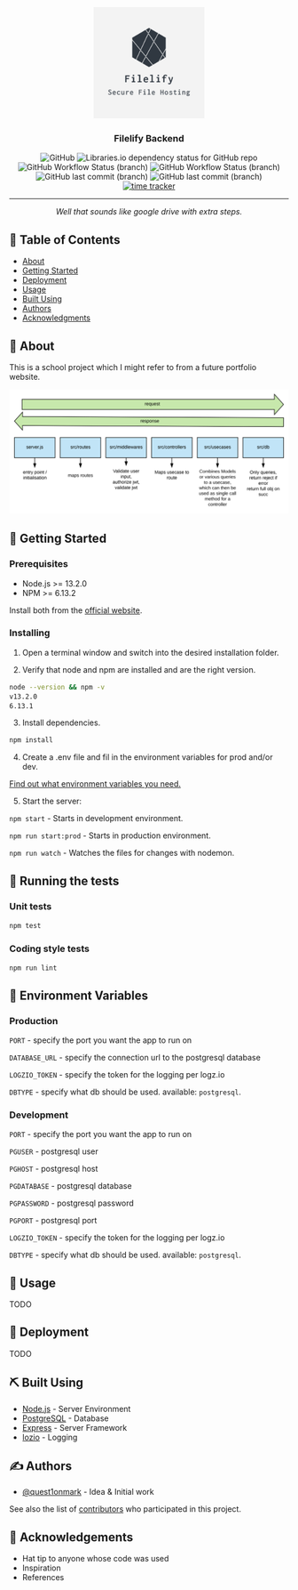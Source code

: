 <p align="center">
  <a href="" rel="noopener">
 <img width=200px height=200px src="docs/assets/logo.png" alt="Project logo"></a>
</p>

<h3 align="center">Filelify Backend</h3>

<div align="center">

![GitHub](https://img.shields.io/github/license/filelify/Backend?style=flat-square)
![Libraries.io dependency status for GitHub repo](https://img.shields.io/librariesio/github/filelify/Backend?style=flat-square)
![GitHub Workflow Status (branch)](https://img.shields.io/github/workflow/status/filelify/Backend/Node%20CI/master?label=build%20master&style=flat-square)
![GitHub Workflow Status (branch)](https://img.shields.io/github/workflow/status/filelify/Backend/Node%20CI/develop?label=build%20develop&style=flat-square)
![GitHub last commit (branch)](https://img.shields.io/github/last-commit/filelify/Backend/master?label=last%20commit%20master&style=flat-square)
![GitHub last commit (branch)](https://img.shields.io/github/last-commit/filelify/Backend/develop?label=last%20commit%20develop&style=flat-square)
[![time tracker](https://wakatime.com/badge/github/Filelify/Backend.svg)](https://wakatime.com/badge/github/Filelify/Backend)

<!--
[![Status](https://img.shields.io/badge/status-active-success.svg)]()
[![GitHub Issues](https://img.shields.io/github/issues/kylelobo/The-Documentation-Compendium.svg)](https://github.com/kylelobo/The-Documentation-Compendium/issues)
[![GitHub Pull Requests](https://img.shields.io/github/issues-pr/kylelobo/The-Documentation-Compendium.svg)](https://github.com/kylelobo/The-Documentation-Compendium/pulls)
[![License](https://img.shields.io/badge/license-MIT-blue.svg)](/LICENSE) -->

</div>

---

<p align="center"> <em>Well that sounds like google drive with extra steps.</em>
    <br> 
</p>

## 📝 Table of Contents

- [About](#about)
- [Getting Started](#getting_started)
- [Deployment](#deployment)
- [Usage](#usage)
- [Built Using](#built_using)
  <!-- - [TODO](../TODO.md) -->
  <!-- - [Contributing](../CONTRIBUTING.md) -->
- [Authors](#authors)
- [Acknowledgments](#acknowledgement)

## 🧐 About <a name = "about"></a>

This is a school project which I might refer to from a future portfolio website.

<img src="docs/assets/flowOfDataAndDependencies.svg" alt="flow of dependencies and data"></a>

## 🏁 Getting Started <a name = "getting_started"></a>

### Prerequisites

- Node.js >= 13.2.0
- NPM >= 6.13.2

Install both from the [official website](https://nodejs.org/en/).

### Installing

1. Open a terminal window and switch into the desired installation folder.

2. Verify that node and npm are installed and are the right version.

```bash
node --version && npm -v
v13.2.0
6.13.1
```

3. Install dependencies.

```bash
npm install
```

4. Create a .env file and fil in the environment variables for prod and/or dev.

[Find out what environment variables you need.](#env)

5. Start the server:

`npm start` - Starts in development environment.

`npm run start:prod` - Starts in production environment.

`npm run watch` - Watches the files for changes with nodemon.

## 🔧 Running the tests <a name = "tests"></a>

### Unit tests

```bash
npm test
```

### Coding style tests

```
npm run lint
```

## 🎋 Environment Variables <a name="env"></a>

### Production

`PORT` - specify the port you want the app to run on

`DATABASE_URL` - specify the connection url to the postgresql database

`LOGZIO_TOKEN` - specify the token for the logging per logz.io

`DBTYPE` - specify what db should be used. available: `postgresql`.

### Development

`PORT` - specify the port you want the app to run on

`PGUSER` - postgresql user

`PGHOST` - postgresql host

`PGDATABASE` - postgresql database

`PGPASSWORD` - postgresql password

`PGPORT` - postgresql port

`LOGZIO_TOKEN` - specify the token for the logging per logz.io

`DBTYPE` - specify what db should be used. available: `postgresql`.

## 🎈 Usage <a name="usage"></a>

TODO

## 🚀 Deployment <a name = "deployment"></a>

TODO

## ⛏️ Built Using <a name = "built_using"></a>

- [Node.js](https://nodejs.org/en/) - Server Environment
- [PostgreSQL](https://www.postgresql.org/) - Database
- [Express](https://expressjs.com/) - Server Framework
- [lozio](https://logz.io/) - Logging

## ✍️ Authors <a name = "authors"></a>

- [@quest1onmark](https://github.com/quest1onmark) - Idea & Initial work

See also the list of [contributors](https://github.com/filelify/Backend/contributors) who participated in this project.

## 🎉 Acknowledgements <a name = "acknowledgement"></a>

- Hat tip to anyone whose code was used
- Inspiration
- References

